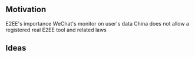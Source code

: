 ## Motivation
E2EE's importance
WeChat's monitor on user's data
China does not allow a registered real E2EE tool and related laws

## Ideas


